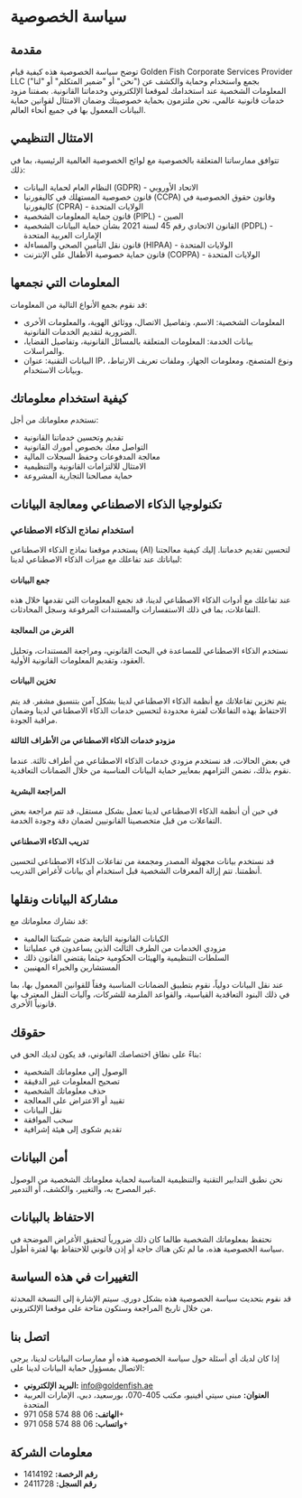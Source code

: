 # سياسة الخصوصية

## مقدمة

توضح سياسة الخصوصية هذه كيفية قيام Golden Fish Corporate Services Provider LLC ("نحن" أو "ضمير المتكلم" أو "لنا") بجمع واستخدام وحماية والكشف عن المعلومات الشخصية عند استخدامك لموقعنا الإلكتروني وخدماتنا القانونية. بصفتنا مزود خدمات قانونية عالمي، نحن ملتزمون بحماية خصوصيتك وضمان الامتثال لقوانين حماية البيانات المعمول بها في جميع أنحاء العالم.

## الامتثال التنظيمي

تتوافق ممارساتنا المتعلقة بالخصوصية مع لوائح الخصوصية العالمية الرئيسية، بما في ذلك:

- النظام العام لحماية البيانات (GDPR) - الاتحاد الأوروبي
- قانون خصوصية المستهلك في كاليفورنيا (CCPA) وقانون حقوق الخصوصية في كاليفورنيا (CPRA) - الولايات المتحدة
- قانون حماية المعلومات الشخصية (PIPL) - الصين
- القانون الاتحادي رقم 45 لسنة 2021 بشأن حماية البيانات الشخصية (PDPL) - الإمارات العربية المتحدة
- قانون نقل التأمين الصحي والمساءلة (HIPAA) - الولايات المتحدة
- قانون حماية خصوصية الأطفال على الإنترنت (COPPA) - الولايات المتحدة

## المعلومات التي نجمعها

قد نقوم بجمع الأنواع التالية من المعلومات:

- المعلومات الشخصية: الاسم، وتفاصيل الاتصال، ووثائق الهوية، والمعلومات الأخرى الضرورية لتقديم الخدمات القانونية.
- بيانات الخدمة: المعلومات المتعلقة بالمسائل القانونية، وتفاصيل القضايا، والمراسلات.
- البيانات التقنية: عنوان IP، ونوع المتصفح، ومعلومات الجهاز، وملفات تعريف الارتباط، وبيانات الاستخدام.

## كيفية استخدام معلوماتك

نستخدم معلوماتك من أجل:

- تقديم وتحسين خدماتنا القانونية
- التواصل معك بخصوص أمورك القانونية
- معالجة المدفوعات وحفظ السجلات المالية
- الامتثال للالتزامات القانونية والتنظيمية
- حماية مصالحنا التجارية المشروعة

## تكنولوجيا الذكاء الاصطناعي ومعالجة البيانات

### استخدام نماذج الذكاء الاصطناعي

يستخدم موقعنا نماذج الذكاء الاصطناعي (AI) لتحسين تقديم خدماتنا. إليك كيفية معالجتنا لبياناتك عند تفاعلك مع ميزات الذكاء الاصطناعي لدينا:

#### جمع البيانات

عند تفاعلك مع أدوات الذكاء الاصطناعي لدينا، قد نجمع المعلومات التي تقدمها خلال هذه التفاعلات، بما في ذلك الاستفسارات والمستندات المرفوعة وسجل المحادثات.

#### الغرض من المعالجة

نستخدم الذكاء الاصطناعي للمساعدة في البحث القانوني، ومراجعة المستندات، وتحليل العقود، وتقديم المعلومات القانونية الأولية.

#### تخزين البيانات

يتم تخزين تفاعلاتك مع أنظمة الذكاء الاصطناعي لدينا بشكل آمن بتنسيق مشفر. قد يتم الاحتفاظ بهذه التفاعلات لفترة محدودة لتحسين خدمات الذكاء الاصطناعي لدينا وضمان مراقبة الجودة.

#### مزودو خدمات الذكاء الاصطناعي من الأطراف الثالثة

في بعض الحالات، قد نستخدم مزودي خدمات الذكاء الاصطناعي من أطراف ثالثة. عندما نقوم بذلك، نضمن التزامهم بمعايير حماية البيانات المناسبة من خلال الضمانات التعاقدية.

#### المراجعة البشرية

في حين أن أنظمة الذكاء الاصطناعي لدينا تعمل بشكل مستقل، قد تتم مراجعة بعض التفاعلات من قبل متخصصينا القانونيين لضمان دقة وجودة الخدمة.

#### تدريب الذكاء الاصطناعي

قد نستخدم بيانات مجهولة المصدر ومجمعة من تفاعلات الذكاء الاصطناعي لتحسين أنظمتنا. تتم إزالة المعرفات الشخصية قبل استخدام أي بيانات لأغراض التدريب.

## مشاركة البيانات ونقلها

قد نشارك معلوماتك مع:

- الكيانات القانونية التابعة ضمن شبكتنا العالمية
- مزودي الخدمات من الطرف الثالث الذين يساعدون في عملياتنا
- السلطات التنظيمية والهيئات الحكومية حيثما يقتضي القانون ذلك
- المستشارين والخبراء المهنيين

عند نقل البيانات دولياً، نقوم بتطبيق الضمانات المناسبة وفقاً للقوانين المعمول بها، بما في ذلك البنود التعاقدية القياسية، والقواعد الملزمة للشركات، وآليات النقل المعترف بها قانونياً الأخرى.

## حقوقك

بناءً على نطاق اختصاصك القانوني، قد يكون لديك الحق في:

- الوصول إلى معلوماتك الشخصية
- تصحيح المعلومات غير الدقيقة
- حذف معلوماتك الشخصية
- تقييد أو الاعتراض على المعالجة
- نقل البيانات
- سحب الموافقة
- تقديم شكوى إلى هيئة إشرافية

## أمن البيانات

نحن نطبق التدابير التقنية والتنظيمية المناسبة لحماية معلوماتك الشخصية من الوصول غير المصرح به، والتغيير، والكشف، أو التدمير.

## الاحتفاظ بالبيانات

نحتفظ بمعلوماتك الشخصية طالما كان ذلك ضرورياً لتحقيق الأغراض الموضحة في سياسة الخصوصية هذه، ما لم تكن هناك حاجة أو إذن قانوني للاحتفاظ بها لفترة أطول.

## التغييرات في هذه السياسة

قد نقوم بتحديث سياسة الخصوصية هذه بشكل دوري. سيتم الإشارة إلى النسخة المحدثة من خلال تاريخ المراجعة وستكون متاحة على موقعنا الإلكتروني.

## اتصل بنا

إذا كان لديك أي أسئلة حول سياسة الخصوصية هذه أو ممارسات البيانات لدينا، يرجى الاتصال بمسؤول حماية البيانات لدينا على:

- **البريد الإلكتروني:** info@goldenfish.ae
- **العنوان:** مبنى سيتي أفينيو، مكتب 405-070، بورسعيد، دبي، الإمارات العربية المتحدة
- **الهاتف:** 06 88 574 058 971+
- **واتساب:** 06 88 574 058 971+

## معلومات الشركة

- **رقم الرخصة:** 1414192
- **رقم السجل:** 2411728